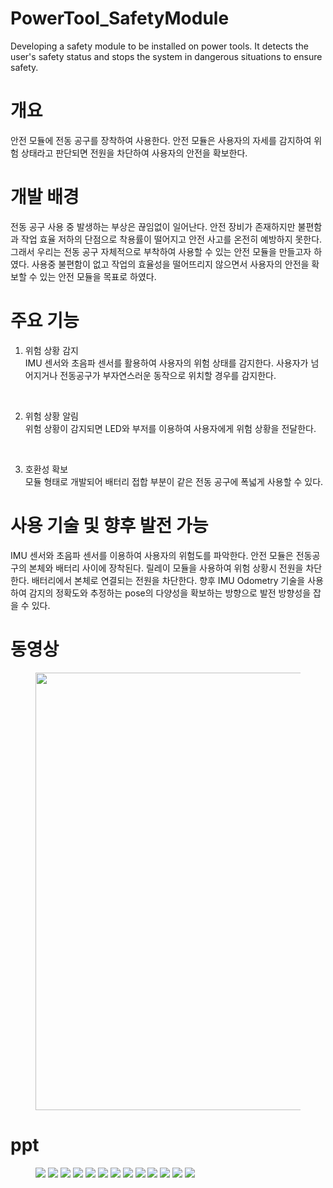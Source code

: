 # PowerTool_SafetyModule
Developing a safety module to be installed on power tools. It detects the user's safety status and stops the system in dangerous situations to ensure safety.

# 개요
안전 모듈에 전동 공구를 장착하여 사용한다. 안전 모듈은 사용자의 자세를 감지하여 위험 상태라고 판단되면 전원을 차단하여 사용자의 안전을 확보한다.
<br>
# 개발 배경
전동 공구 사용 중 발생하는 부상은 끊임없이 일어난다. 안전 장비가 존재하지만 불편함과 작업 효율 저하의 단점으로 착용률이 떨어지고 안전 사고를 온전히 예방하지 못한다. 그래서 우리는 전동 공구 자체적으로 부착하여 사용할 수 있는 안전 모듈을 만들고자 하였다. 사용중 불편함이 없고 작업의 효율성을 떨어뜨리지 않으면서 사용자의 안전을 확보할 수 있는 안전 모듈을 목표로 하였다.
<br>

# 주요 기능

1. 위험 상황 감지<br>
    IMU 센서와 초음파 센서를 활용하여 사용자의 위험 상태를 감지한다. 사용자가 넘어지거나 전동공구가 부자연스러운 동작으로 위치할 경우를 감지한다.
<br>

2. 위험 상황 알림<br>
위험 상황이 감지되면 LED와 부저를 이용하여 사용자에게 위험 상황을 전달한다.
<br>

3. 호환성 확보<br>
모듈 형태로 개발되어 배터리 접합 부분이 같은 전동 공구에 폭넓게 사용할 수 있다.

# 사용 기술 및 향후 발전 가능
IMU 센서와 초음파 센서를 이용하여 사용자의 위험도를 파악한다. 안전 모듈은 전동공구의 본체와 배터리 사이에 장착된다. 릴레이 모듈을 사용하여 위험 상황시 전원을 차단한다. 배터리에서 본체로 연결되는 전원을 차단한다.
향후 IMU Odometry 기술을 사용하여 감지의 정확도와 추정하는 pose의 다양성을 확보하는 방향으로 발전 방향성을 잡을 수 있다.

# 동영상
<figure>
  <p align="center">
    <img src="https://github.com/tuuktuc86/PowerTool_SafetyModule/blob/main/images/video.gif" width = "700">
  </p>
</figure>

# ppt
<figure>
  <img src="https://github.com/tuuktuc86/PowerTool_SafetyModule/blob/main/images/ppt/001.jpg">
  <img src="https://github.com/tuuktuc86/PowerTool_SafetyModule/blob/main/images/ppt/002.jpg">
  <img src="https://github.com/tuuktuc86/PowerTool_SafetyModule/blob/main/images/ppt/003.jpg">
  <img src="https://github.com/tuuktuc86/PowerTool_SafetyModule/blob/main/images/ppt/004.jpg">
  <img src="https://github.com/tuuktuc86/PowerTool_SafetyModule/blob/main/images/ppt/005.jpg">
  <img src="https://github.com/tuuktuc86/PowerTool_SafetyModule/blob/main/images/ppt/006.jpg">
  <img src="https://github.com/tuuktuc86/PowerTool_SafetyModule/blob/main/images/ppt/007.jpg">
  <img src="https://github.com/tuuktuc86/PowerTool_SafetyModule/blob/main/images/ppt/008.jpg">
  <img src="https://github.com/tuuktuc86/PowerTool_SafetyModule/blob/main/images/ppt/009.jpg">
  <img src="https://github.com/tuuktuc86/PowerTool_SafetyModule/blob/main/images/ppt/010.jpg">
  <img src="https://github.com/tuuktuc86/PowerTool_SafetyModule/blob/main/images/ppt/011.jpg">
  <img src="https://github.com/tuuktuc86/PowerTool_SafetyModule/blob/main/images/ppt/012.jpg">
  <img src="https://github.com/tuuktuc86/PowerTool_SafetyModule/blob/main/images/ppt/014.jpg">
</figure>
